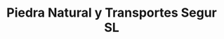 ---
title: "Piedra Natural y Transportes Segur SL"
url: /calafell/piedra-natural-y-transportes-segur-sl/
shop: comercio
---